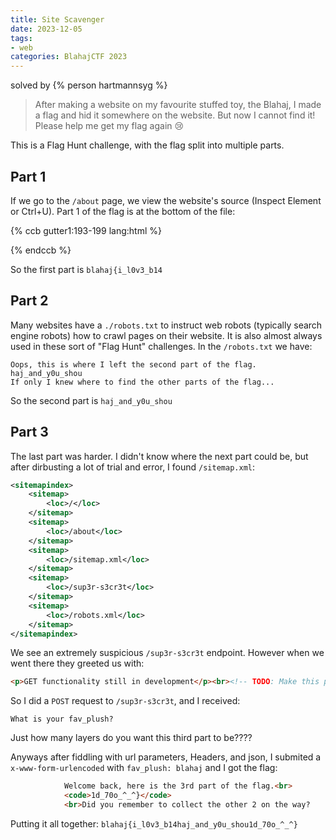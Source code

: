 ```yaml
---
title: Site Scavenger
date: 2023-12-05
tags:
- web
categories: BlahajCTF 2023
---
```


solved by {% person hartmannsyg %}

> After making a website on my favourite stuffed toy, the Blahaj, I made a flag and hid it somewhere on the website. But now I cannot find it! Please help me get my flag again 😢

This is a Flag Hunt challenge, with the flag split into multiple parts.

## Part 1

If we go to the `/about` page, we view the website's source (Inspect Element or Ctrl+U). Part 1 of the flag is at the bottom of the file:

{% ccb gutter1:193-199 lang:html %}
</body>

<!-- Oops, this is where I left the first part of the flag. -->
<!-- blahaj{i_l0v3_b14 -->
<!-- If only I knew where to find the other parts of the flag... -->

</html>
{% endccb %}

So the first part is `blahaj{i_l0v3_b14`

## Part 2

Many websites have a `./robots.txt` to instruct web robots (typically search engine robots) how to crawl pages on their website. It is also almost always used in these sort of "Flag Hunt" challenges. In the `/robots.txt` we have:

```
Oops, this is where I left the second part of the flag.
haj_and_y0u_shou
If only I knew where to find the other parts of the flag...
```

So the second part is `haj_and_y0u_shou`

## Part 3

The last part was harder. I didn't know where the next part could be, but after dirbusting a lot of trial and error, I found `/sitemap.xml`:

```xml
<sitemapindex>
    <sitemap>
        <loc>/</loc>
    </sitemap>
    <sitemap>
        <loc>/about</loc>
    </sitemap>
    <sitemap>
        <loc>/sitemap.xml</loc>
    </sitemap>
    <sitemap>
        <loc>/sup3r-s3cr3t</loc>
    </sitemap>
    <sitemap>
        <loc>/robots.xml</loc>
    </sitemap>
</sitemapindex>
```

We see an extremely suspicious `/sup3r-s3cr3t` endpoint. However when we went there they greeted us with:

```html
<p>GET functionality still in development</p><br><!-- TODO: Make this page request automatically POST -->
```

So I did a `POST` request to `/sup3r-s3cr3t`, and I received:

```
What is your fav_plush?
```

Just how many layers do you want this third part to be????

Anyways after fiddling with url parameters, Headers, and json, I submited a `x-www-form-urlencoded` with `fav_plush: blahaj` and I got the flag:

```html
            Welcome back, here is the 3rd part of the flag.<br>
            <code>1d_70o_^_^}</code>
            <br>Did you remember to collect the other 2 on the way?
```

Putting it all together: `blahaj{i_l0v3_b14haj_and_y0u_shou1d_70o_^_^}`
